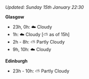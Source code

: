 *Updated: Sunday 15th January 22:30*

**Glasgow**

* 23h, 0h: :cloud: Cloudy
* 1h: :cloud: Cloudy [:partly_sunny: as of 15h]
* 2h - 8h: :partly_sunny: Partly Cloudy
* 9h, 10h: :cloud: Cloudy

**Edinburgh**

* 23h - 10h: :partly_sunny: Partly Cloudy
